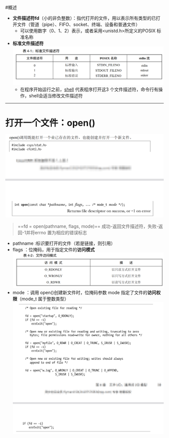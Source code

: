 #概述
- **文件描述符fd**（小的非负整数）：指代打开的文件，用以表示所有类型的已打开文件（管道（pipe）、FIFO、socket、终端、设备和普通文件）
   - 可以使用数字（0、1、2）表示，或者采用<unistd.h>所定义的POSIX 标准名称
- **标准文件描述符**![](2023-02-05-00-07-08.png)
    - 在程序开始运行之前，[shell](https://blog.csdn.net/qq_40964554/article/details/100899628?ops_request_misc=%257B%2522request%255Fid%2522%253A%2522167552686316800213069583%2522%252C%2522scm%2522%253A%252220140713.130102334..%2522%257D&request_id=167552686316800213069583&biz_id=0&utm_medium=distribute.pc_search_result.none-task-blog-2~all~top_positive~default-5-100899628-null-null.142^v73^wechat_v2,201^v4^add_ask,239^v1^insert_chatgpt&utm_term=shell&spm=1018.2226.3001.4187) 代表程序打开这3 个文件描述符，命令行有操作，shell会适当修改文件描述符

---
# 打开一个文件：open()
![](2023-02-05-00-28-31.png)
> ==fd = open(pathname, flags, mode)==
>成功-返回文件描述符，失败-返回-1并将errno 置为相应的错误标志
  -  pathname :标识要打开的文件（若是链接，则引用）
  -  flags ：位掩码，用于指定文件的**访问模式**![](2023-02-05-00-32-54.png)
  -  mode ：调用 open()创建新文件时，位掩码参数 mode 指定了文件的**访问权限**（mode_t 属于整数类型）
  ![](2023-02-05-00-42-45.png)